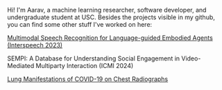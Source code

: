 Hi! I'm Aarav, a machine learning researcher, software developer, and undergraduate student at USC. Besides the projects visible in my github, you can find some other stuff I've worked on here:

[Multimodal Speech Recognition for Language-guided Embodied Agents (Interspeech 2023)](https://arxiv.org/abs/2302.14030)

SEMPI: A Database for Understanding Social Engagement in Video-Mediated Multiparty Interaction (ICMI 2024)

[Lung Manifestations of COVID-19 on Chest Radiographs](https://www.ncbi.nlm.nih.gov/pmc/articles/PMC7787585/)
